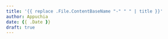 ```yaml
---
title: '{{ replace .File.ContentBaseName "-" " " | title }}'
author: Appuchia
date: {{ .Date }}
draft: true
---
```

